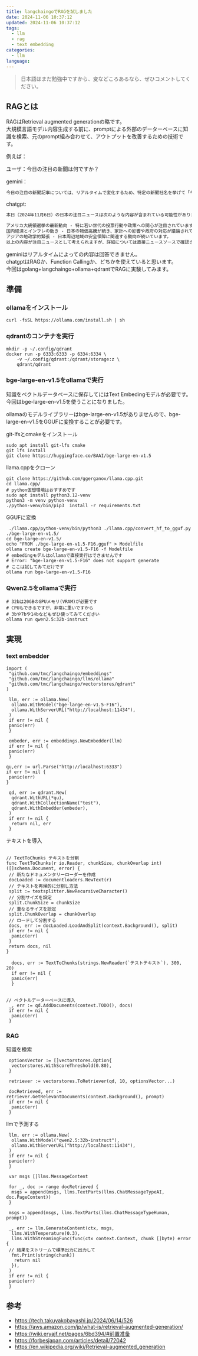 ```yaml
---
title: langchaingoでRAGを試しました
date: 2024-11-06 10:37:12
updated: 2024-11-06 10:37:12
tags:
  - llm
  - rag
  - text embedding
categories:
  - llm
language:
---
```


> 日本語はまだ勉強中ですから、変などころあるなら、ぜひコメントしてください。

## RAGとは

RAGはRetrieval augmented generationの略です。  
大規模言語モデル内容生成する前に、promptによる外部のデーターベースに知識を検索、元のprompt組み合わせて、アウトプットを改善するための技術です。  

例えば：

ユーザ：今日の注目の新聞は何ですか？

gemini：

```md
今日の注目の新聞記事については、リアルタイムで変化するため、特定の新聞社名を挙げて「今日の注目の記事はこれです」と断言することは難しいです。
```

chatgpt:

```md
本日（2024年11月6日）の日本の注目ニュースは次のような内容が含まれている可能性があります：

アメリカ大統領選挙の最新動向 - 特に若い世代の投票行動や政策への関心が注目されています。
国内経済とインフレの動き - 日本の物価高騰が続き、家計への影響や政府の対応が議論されています。
アジアの地政学的緊張 - 日本周辺地域の安全保障に関連する動向が続いています。
以上の内容が注目ニュースとして考えられますが、詳細については直接ニュースソースで確認されるとよいでしょう。
```

geminiはリアルタイムによっての内容は回答できません。  
chatgptはRAGか、Function Callingか、どちかを使えていると思います。  
今回はgolang+langchaingo+ollama+qdrantでRAGに実験してみます。

## 準備
<!--more-->
### ollamaをインストール

```shell
curl -fsSL https://ollama.com/install.sh | sh
```

### qdrantのコンテナを実行

```shell
mkdir -p ~/.config/qdrant
docker run -p 6333:6333 -p 6334:6334 \
    -v ~/.config/qdrant:/qdrant/storage:z \
    qdrant/qdrant
```

### bge-large-en-v1.5をollamaで実行

知識をベクトルデータベースに保存してにはText Embedingモデルが必要です。今回はbge-large-en-v1.5を使うことになりました。  

ollamaのモデルライブラリーはbge-large-en-v1.5がありませんので、bge-large-en-v1.5をGGUFに変換することが必要です。  

git-lfsとcmakeをインストール

```shell
sudo apt install git-lfs cmake
git lfs install
git clone https://huggingface.co/BAAI/bge-large-en-v1.5
```

llama.cppをクローン

```shell
git clone https://github.com/ggerganov/llama.cpp.git
cd llama.cpp/
# python仮想環境はおすすめです
sudo apt install python3.12-venv
python3 -m venv python-venv
./python-venv/bin/pip3  install -r requirements.txt
```

GGUFに変換

```shell
 ./llama.cpp/python-venv/bin/python3 ./llama.cpp/convert_hf_to_gguf.py ./bge-large-en-v1.5/
cd bge-large-en-v1.5/
echo "FROM ./bge-large-en-v1.5-F16.gguf" > Modelfile
ollama create bge-large-en-v1.5-F16 -f Modelfile
# embedingモデルはollamaで直接実行はできませんです
# Error: "bge-large-en-v1.5-F16" does not support generate
# ここは試してみてだけです
ollama run bge-large-en-v1.5-F16
```

### Qwen2.5をollamaで実行

```shell
# 32bは20GBのGPUメモリ(VRAM)が必要です
# CPUもできるですが、非常に重いですから
# 3bや7bや14bなどもぜひ使ってみてください
ollama run qwen2.5:32b-instruct
```

## 実現

### text embedder

```golang
import (
 "github.com/tmc/langchaingo/embeddings"
 "github.com/tmc/langchaingo/llms/ollama"
 "github.com/tmc/langchaingo/vectorstores/qdrant"
)

 llm, err := ollama.New(
  ollama.WithModel("bge-large-en-v1.5-F16"),
  ollama.WithServerURL("http://localhost:11434"),
 )
 if err != nil {
 panic(err)
 }

 embeder, err := embeddings.NewEmbedder(llm)
 if err != nil {
 panic(err)
 }

qu,err := url.Parse("http://localhost:6333")
if err != nil {
 panic(err)
}

 qd, err := qdrant.New(
  qdrant.WithURL(*qu),
  qdrant.WithCollectionName("test"),
  qdrant.WithEmbedder(embeder),
 )
 if err != nil {
  return nil, err
 }
```

テキストを導入

```golang

// TextToChunks テキストを分割
func TextToChunks(r io.Reader, chunkSize, chunkOverlap int) ([]schema.Document, error) {
 // 新たなドキュメンタリーローダーを作成
 docLoaded := documentloaders.NewText(r)
 // テキストを再帰的に分割し方法
 split := textsplitter.NewRecursiveCharacter()
 // 分割サイズを設定
 split.ChunkSize = chunkSize
 // 重なるサイズを設定
 split.ChunkOverlap = chunkOverlap
 // ロードして分割する
 docs, err := docLoaded.LoadAndSplit(context.Background(), split)
 if err != nil {
  panic(err)
 }
 return docs, nil
}

  docs, err := TextToChunks(strings.NewReader(`テストテキスト`), 300, 20)
  if err != nil {
  panic(err)
  }


// ベクトルデーターベースに導入
 _, err := qd.AddDocuments(context.TODO(), docs)
 if err != nil {
  panic(err)
 }
```

### RAG

知識を検索

```golang
 optionsVector := []vectorstores.Option{
  vectorstores.WithScoreThreshold(0.80),
 }

 retriever := vectorstores.ToRetriever(qd, 10, optionsVector...)

 docRetrieved, err := retriever.GetRelevantDocuments(context.Background(), prompt)
 if err != nil {
  panic(err)
 }
```

llmで予測する

```golang
 llm, err := ollama.New(
  ollama.WithModel("qwen2.5:32b-instruct"),
  ollama.WithServerURL("http://localhost:11434"),
 )
 if err != nil {
 panic(err)
 }

 var msgs []llms.MessageContent

 for _, doc := range docRetrieved {
  msgs = append(msgs, llms.TextParts(llms.ChatMessageTypeAI,  doc.PageContent))
 }

 msgs = append(msgs, llms.TextParts(llms.ChatMessageTypeHuman, prompt))

 _, err := llm.GenerateContent(ctx, msgs,
  llms.WithTemperature(0.3),
  llms.WithStreamingFunc(func(ctx context.Context, chunk []byte) error {
 // 結果をストリームで標準出力に出力して
  fmt.Print(string(chunk))
   return nil
  }),
 )
 if err != nil {
 panic(err)
 }
```

<!-- 

標準出力：ひょうじゅんしゅつりょく 

-->

## 参考

- <https://tech.takuyakobayashi.jp/2024/06/14/526>
- <https://aws.amazon.com/jp/what-is/retrieval-augmented-generation/>
- <https://wiki.eryajf.net/pages/6bd394/#前置准备>
- <https://forbesjapan.com/articles/detail/72042>
- <https://en.wikipedia.org/wiki/Retrieval-augmented_generation>
